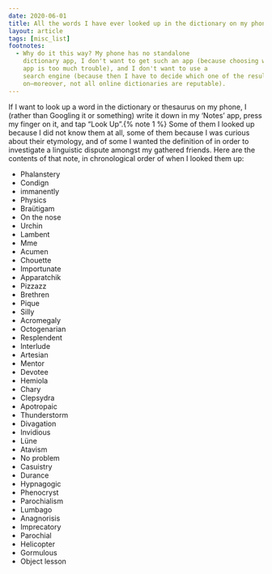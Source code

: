 ```yaml
---
date: 2020-06-01
title: All the words I have ever looked up in the dictionary on my phone
layout: article
tags: [misc_list]
footnotes:
  - Why do it this way? My phone has no standalone
    dictionary app, I don't want to get such an app (because choosing which
    app is too much trouble), and I don't want to use a
    search engine (because then I have to decide which one of the results I want to click
    on—moreover, not all online dictionaries are reputable).
---
```


If I want to look up a word in the dictionary or thesaurus on my phone,
I (rather than Googling it or something) write it down in my ‘Notes’ app, press my finger on it, and tap “Look
Up”.{% note 1 %} 
Some of them I looked up because I did not know them at all, some of them because I was curious
about their etymology, and of some I wanted the definition of in order to
investigate a linguistic dispute amongst my gathered friends.
Here are the contents of that note, in chronological order of when I looked them up:

- Phalanstery
- Condign 
- immanently
- Physics
- Braütigam
- On the nose
- Urchin
- Lambent 
- Mme
- Acumen 
- Chouette 
- Importunate 
- Apparatchik 
- Pizzazz
- Brethren 
- Pique
- Silly
- Acromegaly 
- Octogenarian 
- Resplendent 
- Interlude
- Artesian
- Mentor
- Devotee
- Hemiola
- Chary
- Clepsydra 
- Apotropaic
- Thunderstorm 
- Divagation
- Invidious 
- Lüne
- Atavism
- No problem
- Casuistry 
- Durance
- Hypnagogic 
- Phenocryst
- Parochialism
- Lumbago
- Anagnorisis
- Imprecatory
- Parochial 
- Helicopter
- Gormulous
- Object lesson
